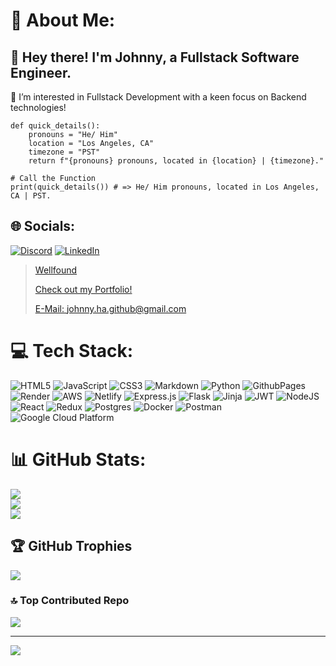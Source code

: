 # 💫 About Me:
## 👋 Hey there! I'm __Johnny__, a Fullstack Software Engineer.
👀 I’m interested in Fullstack Development with a keen focus on Backend technologies!

    def quick_details():
        pronouns = "He/ Him"
        location = "Los Angeles, CA"
        timezone = "PST"
        return f"{pronouns} pronouns, located in {location} | {timezone}."

    # Call the Function
    print(quick_details()) # => He/ Him pronouns, located in Los Angeles, CA | PST.


## 🌐 Socials:
[![Discord](https://img.shields.io/badge/Discord-%237289DA.svg?logo=discord&logoColor=white)](https://discord.gg/473607020755288065) 
[![LinkedIn](https://img.shields.io/badge/LinkedIn-%230077B5.svg?logo=linkedin&logoColor=white)](https://linkedin.com/in/johnny-ha-7710b4303) 

> [Wellfound](https://wellfound.com/u/johnny-ha-1)
> 
> [Check out my Portfolio!](https://www.johnnyha.me)
> 
> [E-Mail: johnny.ha.github@gmail.com](mailto:johnny.ha.github@gmail.com)

# 💻 Tech Stack:
![HTML5](https://img.shields.io/badge/html5-%23E34F26.svg?style=for-the-badge&logo=html5&logoColor=white) ![JavaScript](https://img.shields.io/badge/javascript-%23323330.svg?style=for-the-badge&logo=javascript&logoColor=%23F7DF1E) ![CSS3](https://img.shields.io/badge/css3-%231572B6.svg?style=for-the-badge&logo=css3&logoColor=white) ![Markdown](https://img.shields.io/badge/markdown-%23000000.svg?style=for-the-badge&logo=markdown&logoColor=white) ![Python](https://img.shields.io/badge/python-3670A0?style=for-the-badge&logo=python&logoColor=ffdd54) ![GithubPages](https://img.shields.io/badge/github%20pages-121013?style=for-the-badge&logo=github&logoColor=white) ![Render](https://img.shields.io/badge/Render-%46E3B7.svg?style=for-the-badge&logo=render&logoColor=white) ![AWS](https://img.shields.io/badge/AWS-%23FF9900.svg?style=for-the-badge&logo=amazon-aws&logoColor=white) ![Netlify](https://img.shields.io/badge/netlify-%23000000.svg?style=for-the-badge&logo=netlify&logoColor=#00C7B7) ![Express.js](https://img.shields.io/badge/express.js-%23404d59.svg?style=for-the-badge&logo=express&logoColor=%2361DAFB) ![Flask](https://img.shields.io/badge/flask-%23000.svg?style=for-the-badge&logo=flask&logoColor=white) ![Jinja](https://img.shields.io/badge/jinja-white.svg?style=for-the-badge&logo=jinja&logoColor=black) ![JWT](https://img.shields.io/badge/JWT-black?style=for-the-badge&logo=JSON%20web%20tokens) ![NodeJS](https://img.shields.io/badge/node.js-6DA55F?style=for-the-badge&logo=node.js&logoColor=white) ![React](https://img.shields.io/badge/react-%2320232a.svg?style=for-the-badge&logo=react&logoColor=%2361DAFB) ![Redux](https://img.shields.io/badge/redux-%23593d88.svg?style=for-the-badge&logo=redux&logoColor=white) ![Postgres](https://img.shields.io/badge/postgres-%23316192.svg?style=for-the-badge&logo=postgresql&logoColor=white) ![Docker](https://img.shields.io/badge/docker-%230db7ed.svg?style=for-the-badge&logo=docker&logoColor=white) ![Postman](https://img.shields.io/badge/Postman-FF6C37?style=for-the-badge&logo=postman&logoColor=white) ![Google Cloud Platform](https://img.shields.io/badge/Google_Cloud_Platform-%234285F4.svg?style=for-the-badge&logo=google-cloud&logoColor=white)

# 📊 GitHub Stats:
![](https://github-readme-stats.vercel.app/api?username=JohnnyHa1017&theme=dark&hide_border=false&include_all_commits=false&count_private=false)<br/>
![](https://github-readme-streak-stats.herokuapp.com/?user=JohnnyHa1017&theme=dark&hide_border=false)<br/>
![](https://github-readme-stats.vercel.app/api/top-langs/?username=JohnnyHa1017&theme=dark&hide_border=false&include_all_commits=false&count_private=false&layout=compact)

## 🏆 GitHub Trophies
![](https://github-profile-trophy.vercel.app/?username=JohnnyHa1017&theme=radical&no-frame=true&no-bg=true&margin-w=4)

### 🔝 Top Contributed Repo
![](https://github-contributor-stats.vercel.app/api?username=JohnnyHa1017&limit=5&theme=dark&combine_all_yearly_contributions=true)

---
[![](https://visitcount.itsvg.in/api?id=JohnnyHa1017&icon=0&color=0)](https://visitcount.itsvg.in)

<!-- Proudly created with GPRM ( https://gprm.itsvg.in ) -->
